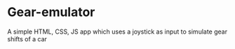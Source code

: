 # Gear-emulator
A simple HTML, CSS, JS app which uses a joystick as input to simulate gear shifts of a car
